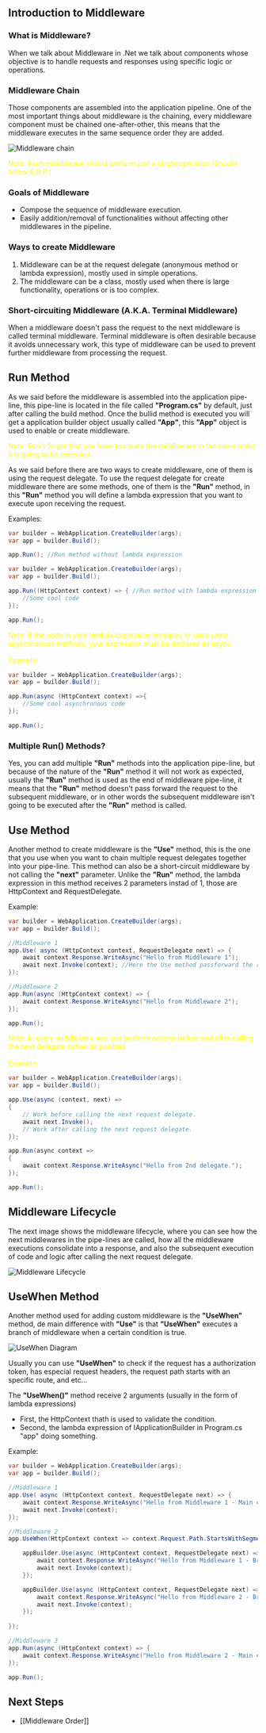 ## Introduction to Middleware

### What is Middleware?

When we talk about Middleware in .Net we talk about components whose objective is to handle requests and responses using specific logic or operations.

### Middleware Chain

Those components are assembled into the application pipeline. One of the most important things about middleware is the chaining, every middleware component must be chained one-after-other, this means that the middleware executes in the same sequence order they are added.

![Middleware chain](../assets/Middleware/MiddlewareChain.png)

<p style="color:yellow">
Note: Each middleware should perform just a single operation (Should follow S.R.P.)
</p>

### Goals of Middleware

- Compose the sequence of middleware execution.
- Easily addition/removal of functionalities without affecting other middlewares in the pipeline.

### Ways to create Middleware

1. Middleware can be at the request delegate (anonymous method or lambda expression), mostly used in simple operations.
2. The middleware can be a class, mostly used when there is large functionality, operations or is too complex.

### Short-circuiting Middleware (A.K.A. Terminal Middleware)

When a middleware doesn't pass the request to the next middleware is called terminal middleware. Terminal middleware is often desirable because it avoids unnecessary work, this type of middleware can be used to prevent further middleware from processing the request.

## Run Method
 
As we said before the middleware is assembled into the application pipe-line, this pipe-line is located in the file called **"Program.cs"** by default,  just after calling the build method. Once the bullid method is executed you will get a application builder object usually called **"App"**, this **"App"** object is used to enable or create middleware.

<p style="color:yellow">
Note: Don't forget that you have to create the middleware in the same order it is going to be executed.
</p>

As we said before there are two ways to create middleware, one of them is using the request delegate. To use the request delegate for create middleware there are some methods, one of them is the **"Run"** method, in this **"Run"** method you will define a lambda expression that you want to execute upon receiving the request.

Examples:

```cs
var builder = WebApplication.CreateBuilder(args);
var app = builder.Build();

app.Run(); //Run method without lambda expression
```

```cs
var builder = WebApplication.CreateBuilder(args);
var app = builder.Build();

app.Run((HttpContext context) => { //Run method with lambda expression
	//Some cool code
});

app.Run();
```

<p style="color:yellow">
Note: If the code in your lambda expression invoques or uses some asynchronous methods, your expression must be declared as async.
<br/>
<br/>
Example:
</p>

```cs
var builder = WebApplication.CreateBuilder(args);
var app = builder.Build();

app.Run(async (HttpContext context) =>{
	//Some cool asynchronous code
});

app.Run();
```

### Multiple Run() Methods?

Yes, you can add multiple **"Run"** methods into the application pipe-line, but because of the nature of the **"Run"** method it will not work as expected, usually the **"Run"** method is used as the end of middleware pipe-line, it means that the **"Run"** method doesn't pass forward the request to the subsequent middleware, or in other words the subsequent middleware isn't going to be executed after the **"Run"** method is called. 
 
## Use Method

Another method to create middleware is the **"Use"** method, this is the one that you use when you want to chain multiple request delegates together into your pipe-line. This method can also be a short-circuit middleware by not calling the **"next"** parameter.  Unlike the **"Run"** method, the lambda  expression  in this method receives 2 parameters  instad of 1, those are HttpContext and RequestDelegate.

Example:

```cs
var builder = WebApplication.CreateBuilder(args);
var app = builder.Build();

//Middleware 1
app.Use( async (HttpContext context, RequestDelegate next) => {
	await context.Response.WriteAsync("Hello from Middleware 1");
	await next.Invoke(context); //Here the Use method passforward the request 
});

//Middleware 2
app.Run(async (HttpContext context) => {
	await context.Response.WriteAsync("Hello from Middleware 2");
});

app.Run();
```

<p style="color:yellow">
Note: In every middleware you can perform actions before and after calling the next delegate (when its posible). 
<br/>
<br/>
Example:
</p>

```cs
var builder = WebApplication.CreateBuilder(args);
var app = builder.Build();

app.Use(async (context, next) =>
{
    // Work before calling the next request delegate.
    await next.Invoke();
    // Work after calling the next request delegate.
});

app.Run(async context =>
{
    await context.Response.WriteAsync("Hello from 2nd delegate.");
});

app.Run();
```

## Middleware Lifecycle

The next image shows the middleware lifecycle, where you can see how the next middlewares in the pipe-lines are called, how all the middleware executions consolidate into a response, and also the subsequent execution of code and logic after calling the next request delegate.

![Middleware Lifecycle](../assets/Middleware/MiddlewareLifeCycle.svg)

## UseWhen Method

Another method used for adding custom middleware is the **"UseWhen"** method, de main difference with **"Use"** is that **"UseWhen"** executes a branch of middleware when a certain condition is true.

![UseWhen Diagram](../assets/Middleware/UseWhenMiddleware.svg)

Usually you can  use **"UseWhen"** to check if the request has a authorization token, has especial request headers, the request path starts with an specific route, and etc... 

The **"UseWhen()"** method receive 2 arguments (usually in the form of lambda expressions)
- First, the HttpContext thath is used to validate the condition.
- Second, the lambda expression of IApplicationBuilder in Program.cs "app" doing something.

Example:

```cs
var builder = WebApplication.CreateBuilder(args);
var app = builder.Build();

//Middleware 1
app.Use( async (HttpContext context, RequestDelegate next) => {
	await context.Response.WriteAsync("Hello from Middleware 1 - Main chain");
	await next.Invoke(context);
});

//Middleware 2
app.UseWhen(HttpContext context => context.Request.Path.StartsWithSegments("api/"), WebApplication appBuilder => {

	appBuilder.Use(async (HttpContext context, RequestDelegate next) => {
		await context.Response.WriteAsync("Hello from Middleware 1 - Branch chain");
		await next.Invoke(context);
	});

	appBuilder.Use(async (HttpContext context, RequestDelegate next) => {
		await context.Response.WriteAsync("Hello from Middleware 2 - Branch chain");
		await next.Invoke(context);
	});
	
});

//Middleware 3
app.Run(async (HttpContext context) => {
	await context.Response.WriteAsync("Hello from Middleware 2 - Main chain");
});

app.Run();
```

## Next Steps

- [[Middleware Order]]
